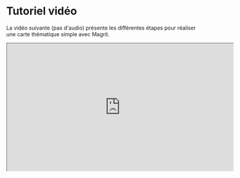 # Tutoriel vidéo

La vidéo suivante (pas d'audio) présente les différentes étapes pour réaliser une carte thématique simple avec Magrit.

<iframe width="600" height="338" src="https://www.canal-u.tv/chaines/riate/embed/155653?t=0" allowfullscreen></iframe>

